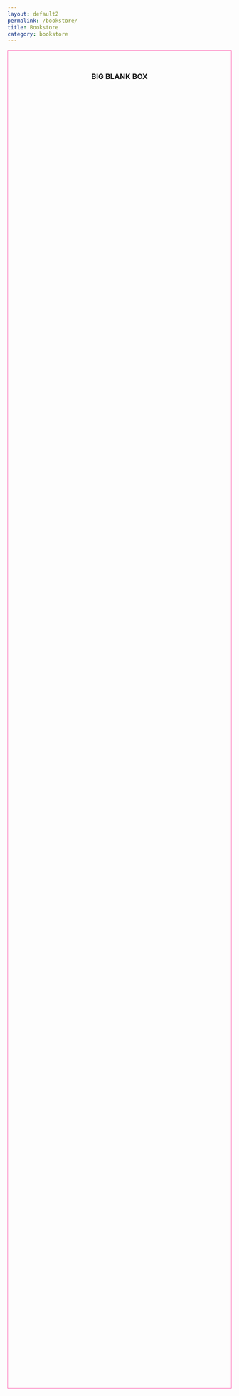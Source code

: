 ```yaml
---
layout: default2
permalink: /bookstore/
title: Bookstore
category: bookstore
---
```


<div class="{{ page.title }}">

  <div class="placeholder__div" style="height: 3000px;border:1px solid hotpink;">
    <h3 style="text-align:center;margin-top: 3rem;">BIG BLANK BOX</h3>

    

  </div>

</div>

